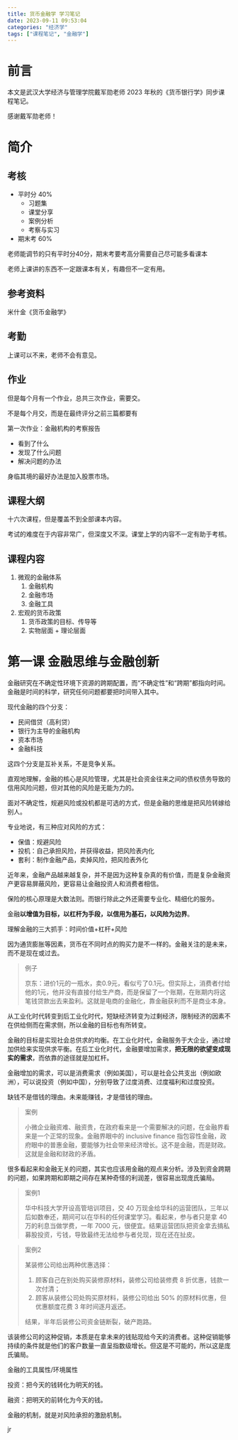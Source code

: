 ```yaml
---
title: 货币金融学 学习笔记
date: 2023-09-11 09:53:04
categories: "经济学"
tags: ["课程笔记", "金融学"]
---
```


# 前言

本文是武汉大学经济与管理学院戴军勋老师 2023 年秋的《货币银行学》同步课程笔记。

感谢戴军勋老师！

# 简介

## 考核

* 平时分 40%
    * 习题集
    * 课堂分享
    * 案例分析
    * 考察与实习
* 期末考 60%

老师能调节的只有平时分40分，期末考要考高分需要自己尽可能多看课本

老师上课讲的东西不一定跟课本有关，有趣但不一定有用。

## 参考资料

米什金《货币金融学》

## 考勤

上课可以不来，老师不会有意见。

## 作业

但是每个月有一个作业，总共三次作业，需要交。

不是每个月交，而是在最终评分之前三篇都要有

第一次作业：金融机构的考察报告

* 看到了什么
* 发现了什么问题
* 解决问题的办法

身临其境的最好办法是加入股票市场。

## 课程大纲

十六次课程，但是覆盖不到全部课本内容。

考试的难度在于内容非常广，但深度又不深。课堂上学的内容不一定有助于考核。

## 课程内容

1. 微观的金融体系
   1. 金融机构
   2. 金融市场
   3. 金融工具
2. 宏观的货币政策
   1. 货币政策的目标、传导等
   2. 实物层面 + 理论层面


# 第一课 金融思维与金融创新

金融研究在不确定性环境下资源的跨期配置，而“不确定性”和“跨期”都指向时间。金融是时间的科学，研究任何问题都要把时间带入其中。

现代金融的四个分支：

* 民间借贷（高利贷）
* 银行为主导的金融机构
* 资本市场
* 金融科技

这四个分支是互补关系，不是竞争关系。

直观地理解，金融的核心是风险管理，尤其是社会资金往来之间的债权债务导致的信用风险问题，但对其他的风险是无能为力的。

面对不确定性，规避风险或投机都是可选的方式，但是金融的思维是把风险转嫁给别人。

专业地说，有三种应对风险的方式：

* 保值：规避风险
* 投机：自己承担风险，并获得收益，把风险表内化
* 套利：制作金融产品，卖掉风险，把风险表外化

近年来，金融产品越来越复杂，并不是因为这种复杂真的有价值，而是复杂金融资产更容易屏蔽风险，更容易让金融投资人和消费者相信。

保险的核心原理是大数法则。而银行除此之外还需要专业化、精细化的服务。

金融**以增值为目标，以杠杆为手段，以信用为基石，以风险为边界**。

理解金融的三大抓手：时间价值+杠杆+风险

因为通货膨胀等因素，货币在不同时点的购买力是不一样的。金融关注的是未来，而不是现在或过去。

> 例子
> 
> 京东：进价1元的一瓶水，卖0.9元，看似亏了0.1元。但实际上，消费者付给他的1元，他并没有直接付给生产商，而是保留了一个账期，在账期内将这笔钱贷款出去来盈利。这就是电商的金融化，靠金融获利而不是商业本身。

从工业化时代转变到后工业化时代，短缺经济转变为过剩经济，限制经济的因素不在供给侧而在需求侧，所以金融的目标也有所转变。

金融的目标是实现社会总供求的均衡。在工业化时代，金融服务于大企业，通过增加供给来实现供求平衡。在后工业化时代，金融要增加需求，**把无限的欲望变成现实的需求**，而依靠的途径就是加杠杆。

金融增加的需求，可以是消费需求（例如美国），可以是社会公共支出（例如欧洲），可以说投资（例如中国），分别导致了过度消费、过度福利和过度投资。

缺钱不是借钱的理由。未来能赚钱，才是借钱的理由。

> 案例
> 
> 小微企业融资难、融资贵，在政府看来是一个需要解决的问题，在金融界看来是一个正常的现象。金融界眼中的 inclusive finance 指包容性金融，政府眼中的普惠金融，要能够为社会带来经济增长。这不是金融，而是财政。这就是金融和财政的矛盾。

很多看起来和金融无关的问题，其实也应该用金融的观点来分析。涉及到资金跨期的问题，如果跨期和即期之间存在某种奇怪的利润差，很容易出现庞氏骗局。

> 案例1
>
> 华中科技大学开设高管培训项目，交 40 万现金给华科的运营团队，三年以后如数奉还，期间可以在华科的任何课堂学习。看起来，参与者只是拿 40 万的利息当做学费，一年 7000 元，很便宜。结果运营团队把资金拿去搞私募股投资，亏钱，导致最终无法给参与者兑现，现在还在扯皮。

> 案例2
>
> 某装修公司给出两种优惠选择：
>
> 1. 顾客自己在别处购买装修原材料，装修公司给装修费 8 折优惠，钱款一次付清；
> 2. 顾客从装修公司处购买原材料，装修公司给出 50% 的原材料优惠，但优惠额度花费 3 年时间逐月返还。
>
> 结果，半年后装修公司资金链断裂，破产跑路。

该装修公司的这种促销，本质是在拿未来的钱贴现给今天的消费者。这种促销能够持续的条件就是他们的客户数量一直呈指数级增长。但这是不可能的，所以这是庞氏骗局。

金融的工具属性/环境属性

投资：把今天的钱转化为明天的钱。

融资：把明天的前转化为今天的钱。

金融的机制，就是对风险承担的激励机制。

jr